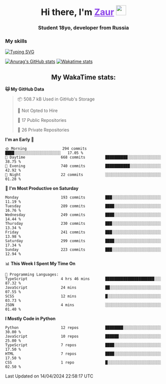 <h1 align="center">
    Hi there, I'm 
    <a href="https://t.me/skyguy" target="_blank" style="color: #8C43EA">Zaur</a>
    <img src="https://github.com/blackcater/blackcater/raw/main/images/Hi.gif" height="32">
</h1>

<h3 align="center">
    Student 18yo, developer from Russia
</h3>  

### **My skills**
[![Typing SVG](https://readme-typing-svg.herokuapp.com?font=Oxanium&duration=3000&pause=1500&color=8C43EA&height=30&lines=Python:+FastAPI,+Flask,+Aiogram,+Telethon;SQL:+PostgreSQL,+SQLite;JavaScript/TypeScript:+React.js;HTML+(PUG),+CSS+(SCSS))](https://git.io/typing-svg)

[![Anurag's GitHub stats](https://github-readme-stats.vercel.app/api?username=mrskyguy&hide_title=true&count_private=true&show_icons=true&title_color=8C43EA&icon_color=BE57EA&bg_color=30,191919,341b56&text_color=B1B1B1&border_radius=10&hide_border=true)](https://github.com/anuraghazra/github-readme-stats)
[![Wakatime stats](https://github-readme-stats.vercel.app/api/wakatime?username=skyguy&hide_title=true&show_icons=true&title_color=8C43EA&icon_color=BE57EA&bg_color=30,191919,341b56&text_color=B1B1B1&border_radius=10&hide_border=true)](https://github.com/anuraghazra/github-readme-stats)


<h2 align="center"> My WakaTime stats: </h2>

<!--START_SECTION:waka-->
**🐱 My GitHub Data** 

> 📦 508.7 kB Used in GitHub's Storage 
 > 
> 🚫 Not Opted to Hire
 > 
> 📜 17 Public Repositories 
 > 
> 🔑 26 Private Repositories 
 > 
**I'm an Early 🐤** 

```text
🌞 Morning                294 commits         ████░░░░░░░░░░░░░░░░░░░░░   17.05 % 
🌆 Daytime                668 commits         ██████████░░░░░░░░░░░░░░░   38.75 % 
🌃 Evening                740 commits         ███████████░░░░░░░░░░░░░░   42.92 % 
🌙 Night                  22 commits          ░░░░░░░░░░░░░░░░░░░░░░░░░   01.28 % 
```
📅 **I'm Most Productive on Saturday** 

```text
Monday                   193 commits         ███░░░░░░░░░░░░░░░░░░░░░░   11.19 % 
Tuesday                  289 commits         ████░░░░░░░░░░░░░░░░░░░░░   16.76 % 
Wednesday                249 commits         ████░░░░░░░░░░░░░░░░░░░░░   14.44 % 
Thursday                 230 commits         ███░░░░░░░░░░░░░░░░░░░░░░   13.34 % 
Friday                   241 commits         ███░░░░░░░░░░░░░░░░░░░░░░   13.98 % 
Saturday                 299 commits         ████░░░░░░░░░░░░░░░░░░░░░   17.34 % 
Sunday                   223 commits         ███░░░░░░░░░░░░░░░░░░░░░░   12.94 % 
```


📊 **This Week I Spent My Time On** 

```text
💬 Programming Languages: 
TypeScript               4 hrs 46 mins       ██████████████████████░░░   87.32 % 
JavaScript               24 mins             ██░░░░░░░░░░░░░░░░░░░░░░░   07.55 % 
SCSS                     12 mins             █░░░░░░░░░░░░░░░░░░░░░░░░   03.73 % 
JSON                     4 mins              ░░░░░░░░░░░░░░░░░░░░░░░░░   01.40 % 
```

**I Mostly Code in Python** 

```text
Python                   12 repos            ████████░░░░░░░░░░░░░░░░░   30.00 % 
JavaScript               10 repos            ██████░░░░░░░░░░░░░░░░░░░   25.00 % 
TypeScript               7 repos             ████░░░░░░░░░░░░░░░░░░░░░   17.50 % 
HTML                     7 repos             ████░░░░░░░░░░░░░░░░░░░░░   17.50 % 
CSS                      1 repo              █░░░░░░░░░░░░░░░░░░░░░░░░   02.50 % 
```




 Last Updated on 14/04/2024 22:58:17 UTC
<!--END_SECTION:waka-->
